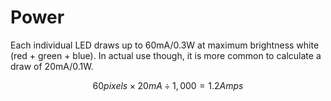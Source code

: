 # Power

Each individual LED draws up to 60mA/0.3W at maximum brightness white \(red + green + blue\). In actual use though, it is more common to calculate a draw of 20mA/0.1W.

$$
60 pixels × 20 mA ÷ 1,000 = 1.2 Amps
$$

